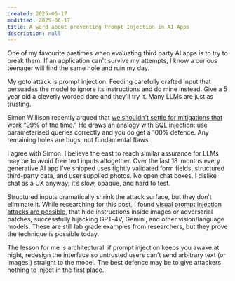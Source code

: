 ```yaml
---
created: 2025-06-17
modified: 2025-06-17
title: A word about preventing Prompt Injection in AI Apps
description: null
---
```


One of my favourite pastimes when evaluating third party AI apps is to try to break them. If an application can't survive my attempts, I know a curious teenager will find the same hole and ruin my day.

My goto attack is prompt injection. Feeding carefully crafted input that persuades the model to ignore its instructions and do mine instead. Give a 5 year old a cleverly worded dare and they’ll try it. Many LLMs are just as trusting.

Simon Willison recently argued that [we shouldn't settle for mitigations that work “99% of the time.”](https://simonwillison.net/2025/Jun/16/100-percent/) He draws an analogy with SQL injection: use parameterised queries correctly and you do get a 100% defence. Any remaining holes are bugs, not fundamental flaws.

I agree with Simon. I believe the east to reach similar assurance for LLMs may be to avoid free text inputs altogether. Over the last 18  months every generative AI app I’ve shipped uses tightly validated form fields, structured third-party data, and user supplied photos. No open chat boxes. I dislike chat as a UX anyway; it’s slow, opaque, and hard to test.

Structured inputs dramatically shrink the attack surface, but they don’t eliminate it. While researching for this post, I found [visual prompt injection attacks are possible](https://blog.roboflow.com/gpt-4-vision-prompt-injection/), that hide instructions inside images or adversarial patches, successfully hijacking GPT‑4V, Gemini, and other vision/language models. These are still lab grade examples from researchers, but they prove the technique is possible today.

The lesson for me is architectural: if prompt injection keeps you awake at night, redesign the interface so untrusted users can’t send arbitrary text (or images!) straight to the model. The best defence may be to give attackers nothing to inject in the first place.
